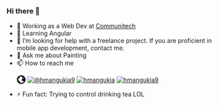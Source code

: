 ### Hi there 👋

- 🔭 Working as a Web Dev at [Communitech](https://www.communitech.ca/)
- 🌱 Learning Angular
- 🤔 I’m looking for help with a freelance project. If you are proficient in mobile app development, contact me.
- 💬 Ask me about Painting
- 📫 How to reach me<p><a href="http://hetalmangukia.com/" target="blank"><img align="center" src="https://raw.githubusercontent.com/iconic/open-iconic/master/svg/globe.svg" alt="@hmangukia" height="20" width="20" /></a> <a href="https://medium.com/@hmangukia9" target="blank"><img align="center" src="https://cdn.jsdelivr.net/npm/simple-icons@3.0.1/icons/medium.svg" alt="@hmangukia9" height="20" width="20" /></a> <a href="https://www.linkedin.com/in/hmangukia/" target="blank"><img align="center" src="https://cdn.jsdelivr.net/npm/simple-icons@3.0.1/icons/linkedin.svg" alt="hmangukia" height="20" width="20" /></a> <a href="https://twitter.com/hmangukia9" target="blank"><img align="center" src="https://cdn.jsdelivr.net/npm/simple-icons@3.0.1/icons/twitter.svg" alt="hmangukia9" height="20" width="20" /></a></p>
- ⚡ Fun fact: Trying to control drinking tea LOL
